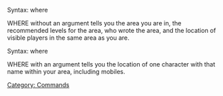 Syntax: where

WHERE without an argument tells you the area you are in, the recommended
levels for the area, who wrote the area, and the location of visible
players in the same area as you are.

Syntax: where <character>

WHERE with an argument tells you the location of one character with that
name within your area, including mobiles.

[Category: Commands](Category:_Commands "wikilink")
